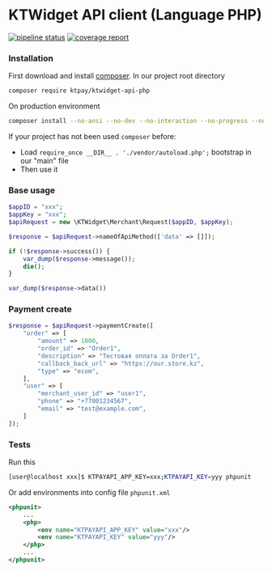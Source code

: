 # KTWidget API client (Language PHP)
[![pipeline status](https://gitlab.com/nplustech/ktwidget-sdk-php/badges/master/pipeline.svg)](https://gitlab.com/nplustech/ktwidget-sdk-php/commits/master)
[![coverage report](https://gitlab.com/nplustech/ktwidget-sdk-php/badges/master/coverage.svg)](https://gitlab.com/nplustech/ktwidget-sdk-php/commits/master)

### Installation
First download and install [composer](https://getcomposer.org/doc/00-intro.md#installation-linux-unix-macos).
In our project root directory
```bash
composer require ktpay/ktwidget-api-php
```
On production environment
```bash
composer install --no-ansi --no-dev --no-interaction --no-progress --no-scripts --optimize-autoloader
```
If your project has not been used `composer` before:
  - Load `require_once __DIR__ . './vendor/autoload.php';` bootstrap in our "main" file 
  - Then use it

### Base usage
```php
$appID = "xxx";
$appKey = "xxx";
$apiRequest = new \KTWidget\Merchant\Request($appID, $appKey);

$response = $apiRequest->nameOfApiMethod(['data' => []]);

if (!$response->success()) {
    var_dump($response->message());
    die();
}

var_dump($response->data())
```

### Payment create
```php
$response = $apiRequest->paymentCreate([
    "order" => [
        "amount" => 1000,
        "order_id" => "Order1",
        "description" => "Тестовая оплата за Order1",
        "callback_back_url" => "https://our.store.kz",
        "type" => "ecom",
    ],
    "user" => [
        "merchant_user_id" => "user1",
        "phone" => "+77001234567",
        "email" => "test@example.com",
    ]
]);
```
### Tests
Run this
```bash
[user@localhost xxx]$ KTPAYAPI_APP_KEY=xxx;KTPAYAPI_KEY=yyy phpunit
```
Or add environments into config file `phpunit.xml`
```xml
<phpunit>
    ...
    <php>
        <env name="KTPAYAPI_APP_KEY" value="xxx"/>
        <env name="KTPAYAPI_KEY" value="yyy"/>
    </php>
    ...
</phpunit>
```
